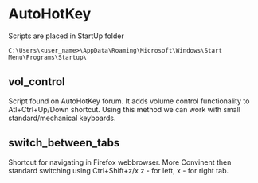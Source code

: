 # AutoHotKey #

Scripts are placed in StartUp folder
```
C:\Users\<user_name>\AppData\Roaming\Microsoft\Windows\Start Menu\Programs\Startup\
```
## vol_control ##

Script found on AutoHotKey forum. It adds volume control functionality to Atl+Ctrl+Up/Down shortcut. Using this method we can work with small standard/mechanical keyboards.

## switch_between_tabs ##

Shortcut for navigating in Firefox webbrowser. More Convinent then standard switching using Ctrl+Shift+z/x z - for left, x - for right tab.